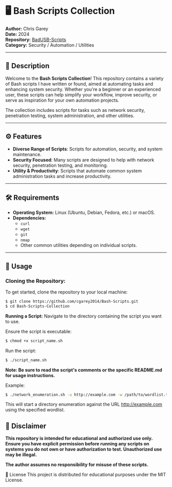 # 🖥️ Bash Scripts Collection

**Author:** Chris Garey  
**Date:** 2024  
**Repository:** [BadUSB-Scripts](https://github.com/cgarey2014/BadUSB-Scripts)  
**Category:** Security / Automation / Utilities

---

## 📜 Description

Welcome to the **Bash Scripts Collection**! This repository contains a variety of Bash scripts I have written or found, aimed at automating tasks and enhancing system security. Whether you're a beginner or an experienced user, these scripts can help simplify your workflow, improve security, or serve as inspiration for your own automation projects.

The collection includes scripts for tasks such as network security, penetration testing, system administration, and other utilities.

---

## ⚙️ Features

- **Diverse Range of Scripts**: Scripts for automation, security, and system maintenance.
- **Security Focused**: Many scripts are designed to help with network security, penetration testing, and monitoring.
- **Utility & Productivity**: Scripts that automate common system administration tasks and increase productivity.

---

## 🛠️ Requirements

- **Operating System:** Linux (Ubuntu, Debian, Fedora, etc.) or macOS.
- **Dependencies:**
  - `curl`
  - `wget`
  - `git`
  - `nmap`
  - Other common utilities depending on individual scripts.

---

## 🧠 Usage

### **Cloning the Repository:**

To get started, clone the repository to your local machine:

```bash
$ git clone https://github.com/cgarey2014/Bash-Scripts.git
$ cd Bash-Scripts-Collection
```

**Running a Script:**
Navigate to the directory containing the script you want to use.

Ensure the script is executable:

```bash
$ chmod +x script_name.sh
```

Run the script:

```bash
$ ./script_name.sh
```

**Note: Be sure to read the script's comments or the specific README.md for usage instructions.**

Example:
```bash
$ ./network_enumeration.sh -u http://example.com -w /path/to/wordlist.txt
```

This will start a directory enumeration against the URL http://example.com using the specified wordlist.

## 🚨 Disclaimer
**This repository is intended for educational and authorized use only.**
**Ensure you have explicit permission before running any scripts on systems you do not own or have authorization to test. Unauthorized use may be illegal.**

**The author assumes no responsibility for misuse of these scripts.**

📌 License
This project is distributed for educational purposes under the MIT License.
